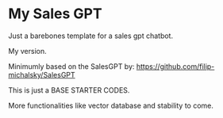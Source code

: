 # My Sales GPT
Just a barebones template for a sales gpt chatbot.

My version.

Minimumly based on the SalesGPT by: https://github.com/filip-michalsky/SalesGPT

This is just a BASE STARTER CODES.

More functionalities like vector database and stability to come. 
